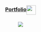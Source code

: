 
<h3 align="center"><a href="https://fabian-martinez1.github.io/" target="_blank">Portfolio</a><img src="https://user-images.githubusercontent.com/55964635/133448364-b43ed26d-b465-4a0a-ae59-7701d54b4966.gif" width="30" align="center"> </h3> 



<h3 align="center">
<img src="https://media.giphy.com/media/dBoyCZcPVFj5m/giphy.gif?cid=ecf05e47dblklr09o25igh92enh56feqb870u1y1jjwxj5i6&rid=giphy.gif&ct=g"/>
</h3> 

